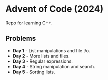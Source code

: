 # Advent of Code (2024)
Repo for learning C++.

## Problems
- **Day 1** - List manipulations and file i/o.
- **Day 2** - More lists and files.
- **Day 3** - Regular expressions.
- **Day 4** - String manipulation and search.
- **Day 5** - Sorting lists.